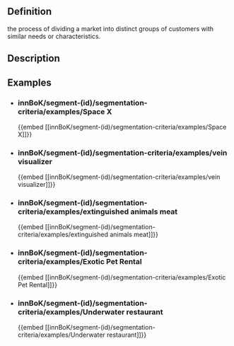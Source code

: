 
## Definition
the process of dividing a market into distinct groups of customers with similar needs or characteristics.
## Description
## Examples
- ### innBoK/segment-(id)/segmentation-criteria/examples/Space X
	{{embed [[innBoK/segment-(id)/segmentation-criteria/examples/Space X]]}}
- ### innBoK/segment-(id)/segmentation-criteria/examples/vein visualizer
	{{embed [[innBoK/segment-(id)/segmentation-criteria/examples/vein visualizer]]}}
- ### innBoK/segment-(id)/segmentation-criteria/examples/extinguished animals meat
	{{embed [[innBoK/segment-(id)/segmentation-criteria/examples/extinguished animals meat]]}}
- ### innBoK/segment-(id)/segmentation-criteria/examples/Exotic Pet Rental
	{{embed [[innBoK/segment-(id)/segmentation-criteria/examples/Exotic Pet Rental]]}}
- ### innBoK/segment-(id)/segmentation-criteria/examples/Underwater restaurant
	{{embed [[innBoK/segment-(id)/segmentation-criteria/examples/Underwater restaurant]]}}












